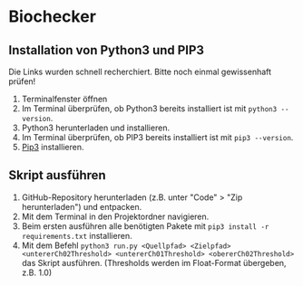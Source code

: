 # Biochecker

## Installation von Python3 und PIP3
Die Links wurden schnell recherchiert. Bitte noch einmal gewissenhaft prüfen!
1. Terminalfenster öffnen
2. Im Terminal überprüfen, ob Python3 bereits installiert ist mit `python3 --version`.
3. Python3 herunterladen und installieren. 
4. Im Terminal überprüfen, ob PIP3 bereits installiert ist mit `pip3 --version`.
5. [Pip3](https://de.wikipedia.org/wiki/Pip_(Python)) installieren.

## Skript ausführen
1. GitHub-Repository herunterladen (z.B. unter "Code" > "Zip herunterladen") und entpacken.
2. Mit dem Terminal in den Projektordner navigieren.
2. Beim ersten ausführen alle benötigten Pakete mit `pip3 install -r requirements.txt` installieren.
3. Mit dem Befehl `python3 run.py <Quellpfad> <Zielpfad> <untererCh02Threshold> <untererCh01Threshold> <obererCh02Threshold>` das Skript ausführen. (Thresholds werden im Float-Format übergeben, z.B. 1.0)

